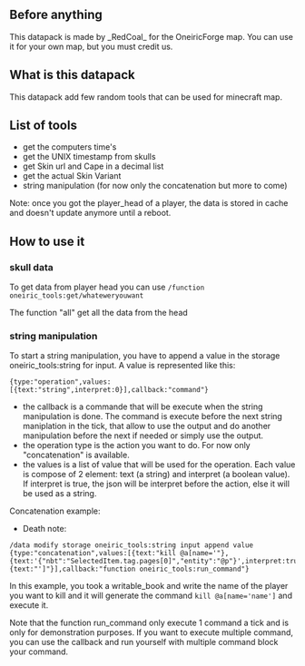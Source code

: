 ## Before anything

This datapack is made by \_RedCoal\_ for the OneiricForge map.
You can use it for your own map, but you must credit us.

## What is this datapack

This datapack add few random tools that can be used for minecraft map.

## List of tools

- get the computers time's
- get the UNIX timestamp from skulls
- get Skin url and Cape in a decimal list
- get the actual Skin Variant
- string manipulation (for now only the concatenation but more to come)

Note: once you got the player_head of a player, the data is stored in cache and doesn't update anymore until a reboot.

## How to use it

### skull data

To get data from player head you can use  `/function oneiric_tools:get/whateweryouwant`

The function "all" get all the data from the head

### string manipulation

To start a string manipulation, you have to append a value in the storage oneiric_tools:string for input. A value is represented like this:

```
{type:"operation",values:[{text:"string",interpret:0}],callback:"command"}
```
- the callback is a commande that will be execute when the string manipulation is done. The command is execute before the next string maniplation in the tick, that allow to use the output and do another manipulation before the next if needed or simply use the output.
- the operation type is the action you want to do. For now only "concatenation" is available.
- the values is a list of value that will be used for the operation. Each value is compose of 2 element: text (a string) and interpret (a boolean value). If interpret is true, the json will be interpret before the action, else it will be used as a string.


Concatenation example:

- Death note:
```
/data modify storage oneiric_tools:string input append value {type:"concatenation",values:[{text:"kill @a[name='"},{text:'{"nbt":"SelectedItem.tag.pages[0]","entity":"@p"}',interpret:true},{text:"']"}],callback:"function oneiric_tools:run_command"}
```
In this example, you took a writable_book and write the name of the player you want to kill and it will generate the command `kill @a[name='name']` and execute it.

Note that the function run_command only execute 1 command a tick and is only for demonstration purposes. If you want to execute multiple command, you can use the callback and run yourself with multiple command block your command.
